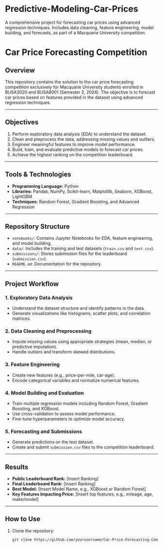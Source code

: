 # Predictive-Modeling-Car-Prices
A comprehensive project for forecasting car prices using advanced regression techniques. Includes data cleaning, feature engineering, model building, and forecasts, as part of a Macquarie University competition.
# Car Price Forecasting Competition  

## Overview  
This repository contains the solution to the car price forecasting competition exclusively for Macquarie University students enrolled in BUSA3020 and BUSA8001 (Semester 2, 2024). The objective is to forecast car prices based on features provided in the dataset using advanced regression techniques.  

---

## Objectives  
1. Perform exploratory data analysis (EDA) to understand the dataset.  
2. Clean and preprocess the data, addressing missing values and outliers.  
3. Engineer meaningful features to improve model performance.  
4. Build, train, and evaluate predictive models to forecast car prices.  
5. Achieve the highest ranking on the competition leaderboard.  

---

## Tools & Technologies  
- **Programming Language:** Python  
- **Libraries:** Pandas, NumPy, Scikit-learn, Matplotlib, Seaborn, XGBoost, LightGBM  
- **Techniques:** Random Forest, Gradient Boosting, and Advanced Regression  

---

## Repository Structure  
- `notebooks/`: Contains Jupyter Notebooks for EDA, feature engineering, and model building.  
- `data/`: Includes the training and test datasets (`train.csv` and `test.csv`).  
- `submissions/`: Stores submission files for the leaderboard (`submission.csv`).  
- `README.md`: Documentation for the repository.  

---

## Project Workflow  

### 1. Exploratory Data Analysis  
- Understand the dataset structure and identify patterns in the data.  
- Generate visualizations like histograms, scatter plots, and correlation matrices.  

### 2. Data Cleaning and Preprocessing  
- Impute missing values using appropriate strategies (mean, median, or predictive imputation).  
- Handle outliers and transform skewed distributions.  

### 3. Feature Engineering  
- Create new features (e.g., price-per-mile, car-age).  
- Encode categorical variables and normalize numerical features.  

### 4. Model Building and Evaluation  
- Train multiple regression models including Random Forest, Gradient Boosting, and XGBoost.  
- Use cross-validation to assess model performance.  
- Fine-tune hyperparameters to optimize model accuracy.  

### 5. Forecasting and Submissions  
- Generate predictions on the test dataset.  
- Create and submit `submission.csv` files to the competition leaderboard.  

---

## Results  
- **Public Leaderboard Rank:** [Insert Ranking]  
- **Final Leaderboard Rank:** [Insert Ranking]  
- **Best Model:** [Insert Model Name, e.g., XGBoost or Random Forest]  
- **Key Features Impacting Price:** [Insert top features, e.g., mileage, age, make/model]  

---

## How to Use  
1. Clone the repository:  
   ```bash
   git clone https://github.com/yourusername/Car-Price-Forecasting-Competition.git

